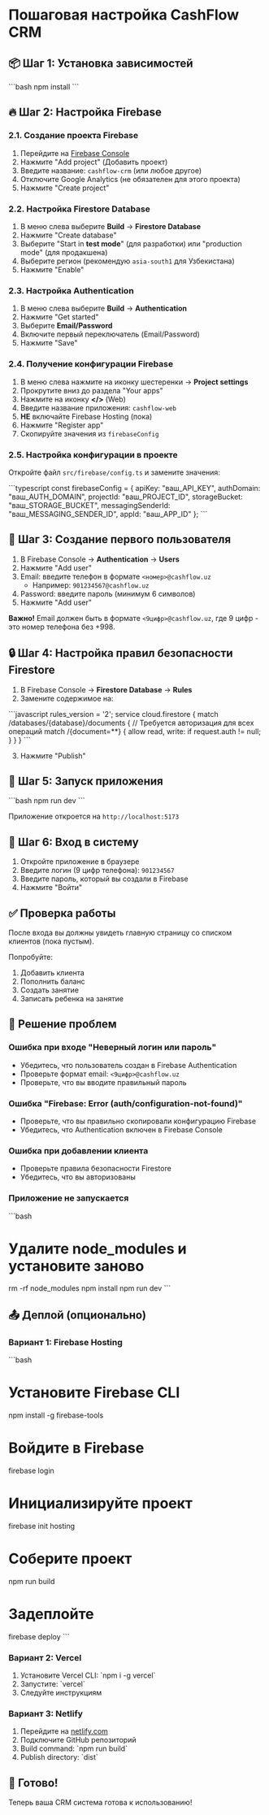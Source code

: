 # Пошаговая настройка CashFlow CRM

## 📦 Шаг 1: Установка зависимостей

\`\`\`bash
npm install
\`\`\`

## 🔥 Шаг 2: Настройка Firebase

### 2.1. Создание проекта Firebase

1. Перейдите на [Firebase Console](https://console.firebase.google.com/)
2. Нажмите "Add project" (Добавить проект)
3. Введите название: `cashflow-crm` (или любое другое)
4. Отключите Google Analytics (не обязателен для этого проекта)
5. Нажмите "Create project"

### 2.2. Настройка Firestore Database

1. В меню слева выберите **Build** → **Firestore Database**
2. Нажмите "Create database"
3. Выберите "Start in **test mode**" (для разработки) или "production mode" (для продакшена)
4. Выберите регион (рекомендую `asia-south1` для Узбекистана)
5. Нажмите "Enable"

### 2.3. Настройка Authentication

1. В меню слева выберите **Build** → **Authentication**
2. Нажмите "Get started"
3. Выберите **Email/Password**
4. Включите первый переключатель (Email/Password)
5. Нажмите "Save"

### 2.4. Получение конфигурации Firebase

1. В меню слева нажмите на иконку шестеренки → **Project settings**
2. Прокрутите вниз до раздела "Your apps"
3. Нажмите на иконку **</>** (Web)
4. Введите название приложения: `cashflow-web`
5. **НЕ** включайте Firebase Hosting (пока)
6. Нажмите "Register app"
7. Скопируйте значения из `firebaseConfig`

### 2.5. Настройка конфигурации в проекте

Откройте файл `src/firebase/config.ts` и замените значения:

\`\`\`typescript
const firebaseConfig = {
  apiKey: "ваш_API_KEY",
  authDomain: "ваш_AUTH_DOMAIN",
  projectId: "ваш_PROJECT_ID",
  storageBucket: "ваш_STORAGE_BUCKET",
  messagingSenderId: "ваш_MESSAGING_SENDER_ID",
  appId: "ваш_APP_ID"
};
\`\`\`

## 👤 Шаг 3: Создание первого пользователя

1. В Firebase Console → **Authentication** → **Users**
2. Нажмите "Add user"
3. Email: введите телефон в формате `<номер>@cashflow.uz`
   - Например: `901234567@cashflow.uz`
4. Password: введите пароль (минимум 6 символов)
5. Нажмите "Add user"

**Важно!** Email должен быть в формате `<9цифр>@cashflow.uz`, где 9 цифр - это номер телефона без +998.

## 🔒 Шаг 4: Настройка правил безопасности Firestore

1. В Firebase Console → **Firestore Database** → **Rules**
2. Замените содержимое на:

\`\`\`javascript
rules_version = '2';
service cloud.firestore {
  match /databases/{database}/documents {
    // Требуется авторизация для всех операций
    match /{document=**} {
      allow read, write: if request.auth != null;
    }
  }
}
\`\`\`

3. Нажмите "Publish"

## 🚀 Шаг 5: Запуск приложения

\`\`\`bash
npm run dev
\`\`\`

Приложение откроется на `http://localhost:5173`

## 🔐 Шаг 6: Вход в систему

1. Откройте приложение в браузере
2. Введите логин (9 цифр телефона): `901234567`
3. Введите пароль, который вы создали в Firebase
4. Нажмите "Войти"

## ✅ Проверка работы

После входа вы должны увидеть главную страницу со списком клиентов (пока пустым).

Попробуйте:
1. Добавить клиента
2. Пополнить баланс
3. Создать занятие
4. Записать ребенка на занятие

## 🐛 Решение проблем

### Ошибка при входе "Неверный логин или пароль"

- Убедитесь, что пользователь создан в Firebase Authentication
- Проверьте формат email: `<9цифр>@cashflow.uz`
- Проверьте, что вы вводите правильный пароль

### Ошибка "Firebase: Error (auth/configuration-not-found)"

- Проверьте, что вы правильно скопировали конфигурацию Firebase
- Убедитесь, что Authentication включен в Firebase Console

### Ошибка при добавлении клиента

- Проверьте правила безопасности Firestore
- Убедитесь, что вы авторизованы

### Приложение не запускается

\`\`\`bash
# Удалите node_modules и установите заново
rm -rf node_modules
npm install
npm run dev
\`\`\`

## 📤 Деплой (опционально)

### Вариант 1: Firebase Hosting

\`\`\`bash
# Установите Firebase CLI
npm install -g firebase-tools

# Войдите в Firebase
firebase login

# Инициализируйте проект
firebase init hosting

# Соберите проект
npm run build

# Задеплойте
firebase deploy
\`\`\`

### Вариант 2: Vercel

1. Установите Vercel CLI: \`npm i -g vercel\`
2. Запустите: \`vercel\`
3. Следуйте инструкциям

### Вариант 3: Netlify

1. Перейдите на [netlify.com](https://netlify.com)
2. Подключите GitHub репозиторий
3. Build command: \`npm run build\`
4. Publish directory: \`dist\`

## 🎉 Готово!

Теперь ваша CRM система готова к использованию!

